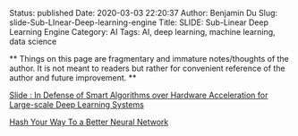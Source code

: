Status: published
Date: 2020-03-03 22:20:37
Author: Benjamin Du
Slug: slide-Sub-LInear-Deep-learning-engine
Title: SLIDE: Sub-Linear Deep Learning Engine
Category: AI
Tags: AI, deep learning, machine learning, data science

**
Things on this page are fragmentary and immature notes/thoughts of the author.
It is not meant to readers but rather for convenient reference of the author and future improvement.
**

[Slide : In Defense of Smart Algorithms over Hardware Acceleration for Large-scale Deep Learning Systems](https://www.cs.rice.edu/~as143/Papers/SLIDE_MLSys.pdf)

[Hash Your Way To a Better Neural Network](https://spectrum.ieee.org/tech-talk/computing/hardware/algorithms-and-hardware-for-deep-learning)